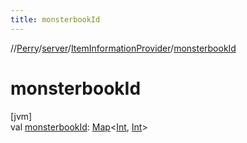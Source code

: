 ```yaml
---
title: monsterbookId
---
```

//[Perry](../../../index.html)/[server](../index.html)/[ItemInformationProvider](index.html)/[monsterbookId](monsterbook-id.html)



# monsterbookId



[jvm]\
val [monsterbookId](monsterbook-id.html): [Map](https://kotlinlang.org/api/latest/jvm/stdlib/kotlin.collections/-map/index.html)&lt;[Int](https://kotlinlang.org/api/latest/jvm/stdlib/kotlin/-int/index.html), [Int](https://kotlinlang.org/api/latest/jvm/stdlib/kotlin/-int/index.html)&gt;




